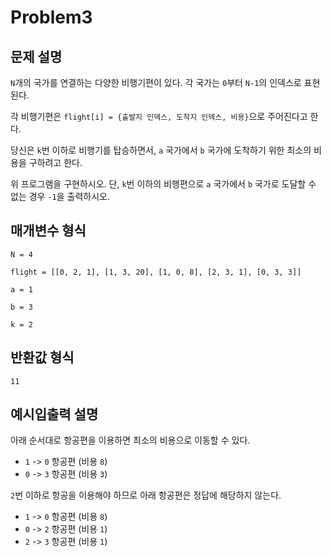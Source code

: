 # Problem3

## 문제 설명

`N`개의 국가를 연결하는 다양한 비행기편이 있다. 각 국가는 `0`부터 `N-1`의 인덱스로 표현된다.

각 비행기편은 `flight[i] = {출발지 인덱스, 도착지 인덱스, 비용}`으로 주어진다고 한다.

당신은 `k`번 이하로 비행기를 탑승하면서, `a` 국가에서 `b` 국가에 도착하기 위한 최소의 비용을 구하려고 한다.

위 프로그램을 구현하시오. 단, `k`번 이하의 비행편으로 `a` 국가에서 `b` 국가로 도달할 수 없는 경우 `-1`을 출력하시오.

## 매개변수 형식

`N = 4`

`flight = [[0, 2, 1], [1, 3, 20], [1, 0, 8], [2, 3, 1], [0, 3, 3]]`

`a = 1`

`b = 3`

`k = 2`

## 반환값 형식

`11`

## 예시입출력 설명

아래 순서대로 항공편을 이용하면 최소의 비용으로 이동할 수 있다.

* `1` -> `0` 항공편 (비용 `8`)
* `0` -> `3` 항공편 (비용 `3`)

`2`번 이하로 항공을 이용해야 하므로 아래 항공편은 정답에 해당하지 않는다.

* `1` -> `0` 항공편 (비용 `8`)
* `0` -> `2` 항공편 (비용 `1`)
* `2` -> `3` 항공편 (비용 `1`)
